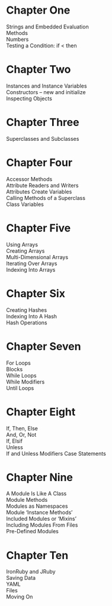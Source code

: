 ﻿# Chapter One  
Strings and Embedded Evaluation  
Methods  
Numbers  
Testing a Condition: if < then  
# Chapter Two  
Instances and Instance Variables  
Constructors – new and initialize  
Inspecting Objects  
# Chapter Three
Superclasses and Subclasses  
# Chapter Four  
Accessor Methods  
Attribute Readers and Writers  
Attributes Create Variables  
Calling Methods of a Superclass  
Class Variables  
# Chapter Five  
Using Arrays  
Creating Arrays  
Multi-Dimensional Arrays  
Iterating Over Arrays  
Indexing Into Arrays  
# Chapter Six  
Creating Hashes  
Indexing Into A Hash  
Hash Operations  
# Chapter Seven  
For Loops  
Blocks  
While Loops  
While Modifiers  
Until Loops  
# Chapter Eight  
If, Then, Else  
And, Or, Not  
If, Elsif  
Unless  
If and Unless Modifiers
Case Statements  
# Chapter Nine  
A Module Is Like A Class  
Module Methods  
Modules as Namespaces  
Module ‘Instance Methods’  
Included Modules or ‘Mixins’  
Including Modules From Files  
Pre-Defined Modules  
# Chapter Ten  
IronRuby and JRuby  
Saving Data  
YAML  
Files  
Moving On